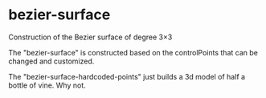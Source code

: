 # bezier-surface
Construction of the Bezier surface of degree 3×3

The "bezier-surface" is constructed based on the сontrolPoints that can be changed and customized.

The "bezier-surface-hardcoded-points" just builds a 3d model of half a bottle of vine. Why not.
